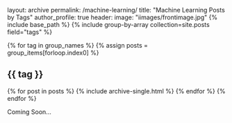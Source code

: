 layout: archive
permalink: /machine-learning/
title: "Machine Learning Posts by Tags"
author_profile: true
header:
    image: "iimages/frontimage.jpg"
{% include base_path %}
{% include group-by-array collection=site.posts field="tags" %}

{% for tag in group_names %}
  {% assign posts = group_items[forloop.index0] %}
  <h2 id="{{ tag | slugify }}" class="archive__subtitle">{{ tag }}</h2>
  {% for post in posts %}
    {% include archive-single.html %}
  {% endfor %}
{% endfor %}

Coming Soon...
